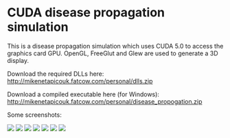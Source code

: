 CUDA disease propagation simulation
===================================

This is a disease propagation simulation which uses CUDA 5.0 to access the graphics card GPU. OpenGL, FreeGlut and Glew are used to generate a 3D display.

Download the required DLLs here: http://mikenetapicouk.fatcow.com/personal/dlls.zip

Download a compiled executable here (for Windows): http://mikenetapicouk.fatcow.com/personal/disease_propogation.zip

Some screenshots:

![](http://mikenetapicouk.fatcow.com/personal/just_started.png)
![](http://mikenetapicouk.fatcow.com/personal/infection_radius.png)
![](http://mikenetapicouk.fatcow.com/personal/just_started.png)
![](http://mikenetapicouk.fatcow.com/personal/infection_radius.png)
![](http://mikenetapicouk.fatcow.com/personal/alot_of_actors.png)
![](http://mikenetapicouk.fatcow.com/personal/alot_of_actors_finished_1.png)
![](http://mikenetapicouk.fatcow.com/personal/alot_of_actors_finished_2.png)